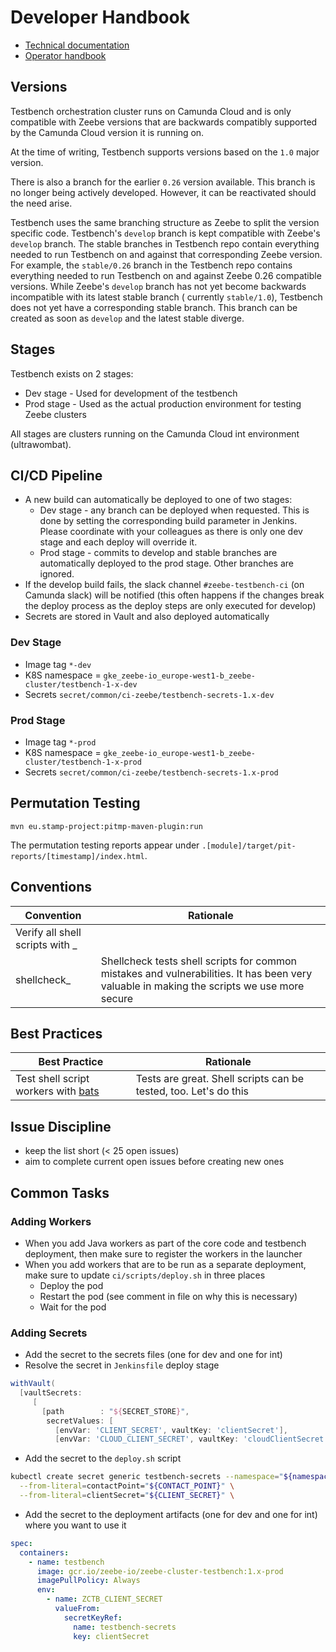 # Developer Handbook

- [Technical documentation](technical-documentation.md)
- [Operator handbook](operator-handbook.md)

## Versions

Testbench orchestration cluster runs on Camunda Cloud and is only compatible with Zeebe versions
that are backwards compatibly supported by the Camunda Cloud version it is running on.

At the time of writing, Testbench supports versions based on the `1.0` major version.

There is also a branch for the earlier `0.26` version available. This branch is no longer being
actively developed. However, it can be reactivated should the need arise.

Testbench uses the same branching structure as Zeebe to split the version specific code.
Testbench's `develop` branch is kept compatible with Zeebe's `develop` branch. The stable branches
in Testbench repo contain everything needed to run Testbench on and against that corresponding Zeebe
version. For example, the `stable/0.26` branch in the Testbench repo contains everything needed to
run Testbench on and against Zeebe 0.26 compatible versions. While Zeebe's `develop`
branch has not yet become backwards incompatible with its latest stable branch (
currently `stable/1.0`), Testbench does not yet have a corresponding stable branch. This branch can
be created as soon as `develop` and the latest stable diverge.

## Stages

Testbench exists on 2 stages:

- Dev stage - Used for development of the testbench
- Prod stage - Used as the actual production environment for testing Zeebe clusters

All stages are clusters running on the Camunda Cloud int environment (ultrawombat).

## CI/CD Pipeline

- A new build can automatically be deployed to one of two stages:
  - Dev stage - any branch can be deployed when requested. This is done by setting the corresponding
    build parameter in Jenkins. Please coordinate with your colleagues as there is only one dev
    stage and each deploy will override it.
  - Prod stage - commits to develop and stable branches are automatically deployed to the prod
    stage. Other branches are ignored.
- If the develop build fails, the slack channel `#zeebe-testbench-ci` (on Camunda slack) will be
  notified (this often happens if the changes break the deploy process as the deploy steps are only
  executed for develop)
- Secrets are stored in Vault and also deployed automatically

### Dev Stage

- Image tag `*-dev`
- K8S namespace = `gke_zeebe-io_europe-west1-b_zeebe-cluster/testbench-1-x-dev`
- Secrets `secret/common/ci-zeebe/testbench-secrets-1.x-dev`

### Prod Stage

- Image tag `*-prod`
- K8S namespace = `gke_zeebe-io_europe-west1-b_zeebe-cluster/testbench-1-x-prod`
- Secrets `secret/common/ci-zeebe/testbench-secrets-1.x-prod`

## Permutation Testing

```
mvn eu.stamp-project:pitmp-maven-plugin:run
```

The permutation testing reports appear under `.[module]/target/pit-reports/[timestamp]/index.html`.

## Conventions

| Convention | Rationale |
|---------- | ---------|
| Verify all shell scripts with _
shellcheck_ | Shellcheck tests shell scripts for common mistakes and vulnerabilities. It has been very valuable in making the scripts we use more secure |

## Best Practices

| Best Practice | Rationale |
|---------- | ---------|
| Test shell script workers with [bats](https://github.com/sstephenson/bats) | Tests are great. Shell scripts can be tested, too. Let's do this|

## Issue Discipline

- keep the list short (< 25 open issues)
- aim to complete current open issues before creating new ones

## Common Tasks

### Adding Workers

- When you add Java workers as part of the core code and testbench deployment, then make sure to
  register the workers in the launcher
- When you add workers that are to be run as a separate deployment, make sure to
  update `ci/scripts/deploy.sh` in three places
  - Deploy the pod
  - Restart the pod (see comment in file on why this is necessary)
  - Wait for the pod

### Adding Secrets

- Add the secret to the secrets files (one for dev and one for int)
- Resolve the secret in `Jenkinsfile` deploy stage

```Groovy
withVault(
  [vaultSecrets:
     [
       [path        : "${SECRET_STORE}",
        secretValues: [
          [envVar: 'CLIENT_SECRET', vaultKey: 'clientSecret'],
          [envVar: 'CLOUD_CLIENT_SECRET', vaultKey: 'cloudClientSecret'],
```

- Add the secret to the `deploy.sh` script

```Bash
kubectl create secret generic testbench-secrets --namespace="${namespace}" \
  --from-literal=contactPoint="${CONTACT_POINT}" \
  --from-literal=clientSecret="${CLIENT_SECRET}" \
```

- Add the secret to the deployment artifacts (one for dev and one for int) where you want to use it

```yaml
spec:
  containers:
    - name: testbench
      image: gcr.io/zeebe-io/zeebe-cluster-testbench:1.x-prod
      imagePullPolicy: Always
      env:
        - name: ZCTB_CLIENT_SECRET
          valueFrom:
            secretKeyRef:
              name: testbench-secrets
              key: clientSecret
```
